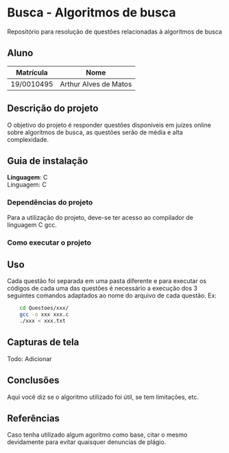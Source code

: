 # Busca - Algoritmos de busca 
Repositório para resolução de questões relacionadas à algoritmos de busca

## Aluno  
| Matrícula | Nome |  
|-----------------------|---------------------|  
| 19/0010495 | Arthur Alves de Matos |

## Descrição do projeto
O objetivo do projeto é responder questões disponíveis em juízes online sobre algoritmos de busca, as questões serão de média e alta complexidade.

## Guia de instalação
**Linguagem**: C<br>
Linguagem: C

### Dependências do projeto
Para a utilização do projeto, deve-se ter acesso ao compilador de linguagem C gcc.

### Como executar o projeto
## Uso 
Cada questão foi separada em uma pasta diferente e para executar os códigos de cada uma das questões é necessário a execução dos 3 seguintes comandos adaptados ao nome do arquivo de cada questão. Ex:

```sh
    cd Questoes/xxx/
    gcc -o xxx xxx.c
    ./xxx < xxx.txt
```

## Capturas de tela
Todo: Adicionar

## Conclusões
Aqui você diz se o algoritmo utilizado foi útil, se tem limitações, etc.

## Referências
Caso tenha utilizado algum agoritmo como base, citar o mesmo devidamente para  evitar quaisquer denuncias de plágio.
